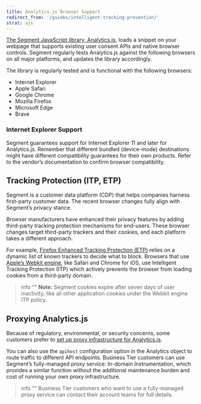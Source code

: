 ```yaml
---
title: Analytics.js Browser Support
redirect_from: '/guides/intelligent-tracking-prevention/'
strat: ajs
---
```


[The Segment JavaScript library, Analytics.js](https://segment.com/docs/connections/sources/catalog/libraries/website/javascript/), loads a snippet on your webpage that supports existing user consent APIs and native browser controls. Segment regularly tests Analytics.js against the following browsers on all major platforms, and updates the library accordingly.

The library is regularly tested and is functional with the following browsers:

- Internet Explorer
- Apple Safari
- Google Chrome
- Mozilla Firefox
- Microsoft Edge
- Brave

### Internet Explorer Support

Segment guarantees support for Internet Explorer 11 and later for Analytics.js. Remember that different bundled (device-mode) destinations might have different compatibility guarantees for their own products. Refer to the vendor’s documentation to confirm browser compatibility.


## Tracking Protection (ITP, ETP)

Segment is a customer data platform (CDP) that helps companies harness first-party customer data. The recent browser changes fully align with Segment’s privacy stance.

Browser manufacturers have enhanced their privacy features by adding third-party tracking protection mechanisms for end-users. These browser changes target third-party trackers and their cookies, and each platform takes a different approach.

For example, [Firefox Enhanced Tracking Protection (ETP)](https://blog.mozilla.org/blog/2020/08/04/latest-firefox-rolls-out-enhanced-tracking-protection-2-0-blocking-redirect-trackers-by-default/) relies on a dynamic list of known trackers to decide what to block. Browsers that use [Apple’s Webkit engine](https://webkit.org/blog/10218/full-third-party-cookie-blocking-and-more/), like Safari and Chrome for iOS, use Intelligent Tracking Protection (ITP) which actively prevents the browser from loading cookies from a third-party domain.

> info ""
> **Note:** Segment cookies expire after seven days of user inactivity, like all other application cookies under the Webkit engine ITP policy.

## Proxying Analytics.js

Because of regulatory, environmental, or security concerns, some customers prefer to [set up proxy infrastructure for Analytics.js](/docs/connections/sources/catalog/libraries/website/javascript/custom-proxy/).

You can also use the `apihost` configuration option in the Analytics object to route traffic to different API endpoints. Business Tier customers can use Segment’s fully-managed proxy service: In-domain Instrumentation, which provides a similar function without the additional maintenance burden and cost of running your own proxy infrastructure.

> info ""
> Business Tier customers who want to use a fully-managed proxy service can contact their account teams for full details.
